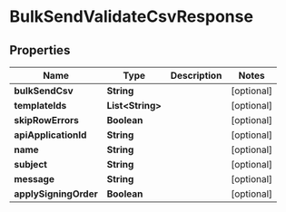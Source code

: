 

# BulkSendValidateCsvResponse


## Properties

| Name | Type | Description | Notes |
|------------ | ------------- | ------------- | -------------|
|**bulkSendCsv** | **String** |  |  [optional] |
|**templateIds** | **List&lt;String&gt;** |  |  [optional] |
|**skipRowErrors** | **Boolean** |  |  [optional] |
|**apiApplicationId** | **String** |  |  [optional] |
|**name** | **String** |  |  [optional] |
|**subject** | **String** |  |  [optional] |
|**message** | **String** |  |  [optional] |
|**applySigningOrder** | **Boolean** |  |  [optional] |



